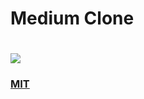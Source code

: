 <h1>Medium Clone<h1>

<img src = "medium.gif">

### [MIT](https://github.com/Murathansolmaz1/MediumClone/blob/main/LICENCE) 
